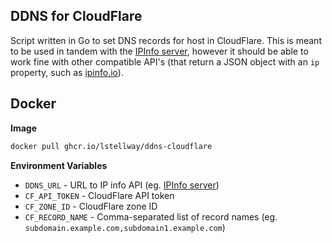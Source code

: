 ## DDNS for CloudFlare

Script written in Go to set DNS records for host in CloudFlare.
This is meant to be used in tandem with the [IPInfo server](https://github.com/lstellway/containers/tree/development/ipinfo), however it should be able to work fine with other compatible API's (that return a JSON object with an `ip` property, such as [ipinfo.io](https://ipinfo.io/json)).

## Docker

**Image**

```sh
docker pull ghcr.io/lstellway/ddns-cloudflare
```

**Environment Variables**

-   `DDNS_URL` - URL to IP info API (eg. [IPInfo server](https://github.com/lstellway/containers/tree/development/ipinfo))
-   `CF_API_TOKEN` - CloudFlare API token
-   `CF_ZONE_ID` - CloudFlare zone ID
-   `CF_RECORD_NAME` - Comma-separated list of record names (eg. `subdomain.example.com,subdomain1.example.com`)
